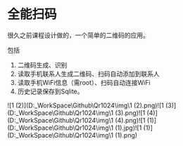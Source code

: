 # 全能扫码

很久之前课程设计做的，一个简单的二维码的应用。

包括

1. 二维码生成、识别
2. 读取手机联系人生成二维码、扫码自动添加到联系人
3. 读取手机WiFi信息（需root）、扫码自动连接WiFi
4. 历史记录保存到Sqlite。





![1 (2)](D:\_WorkSpace\Github\Qr1024\img\1 (2).png)![1 (3)](D:\_WorkSpace\Github\Qr1024\img\1 (3).png)![1 (4)](D:\_WorkSpace\Github\Qr1024\img\1 (4).png)![1 (1)](D:\_WorkSpace\Github\Qr1024\img\1 (1).jpg)![1 (1)](D:\_WorkSpace\Github\Qr1024\img\1 (1).png)
